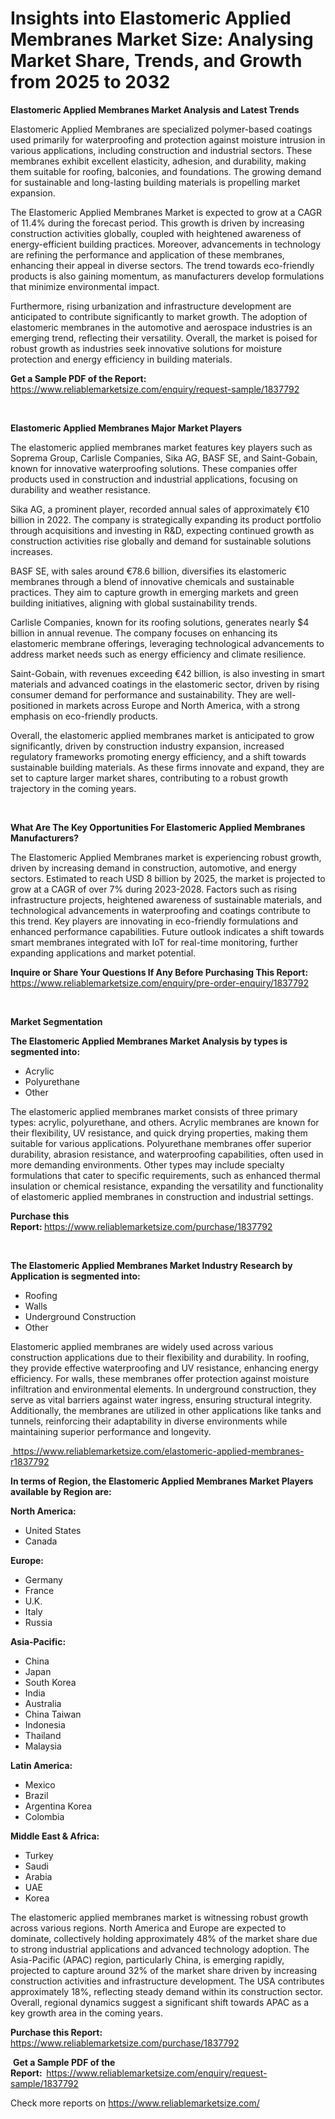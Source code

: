 <p><h1>Insights into Elastomeric Applied Membranes Market Size: Analysing Market Share, Trends, and Growth from 2025 to 2032</h1></p><p><strong>Elastomeric Applied Membranes Market Analysis and Latest Trends</strong></p>
<p><p>Elastomeric Applied Membranes are specialized polymer-based coatings used primarily for waterproofing and protection against moisture intrusion in various applications, including construction and industrial sectors. These membranes exhibit excellent elasticity, adhesion, and durability, making them suitable for roofing, balconies, and foundations. The growing demand for sustainable and long-lasting building materials is propelling market expansion.</p><p>The Elastomeric Applied Membranes Market is expected to grow at a CAGR of 11.4% during the forecast period. This growth is driven by increasing construction activities globally, coupled with heightened awareness of energy-efficient building practices. Moreover, advancements in technology are refining the performance and application of these membranes, enhancing their appeal in diverse sectors. The trend towards eco-friendly products is also gaining momentum, as manufacturers develop formulations that minimize environmental impact.</p><p>Furthermore, rising urbanization and infrastructure development are anticipated to contribute significantly to market growth. The adoption of elastomeric membranes in the automotive and aerospace industries is an emerging trend, reflecting their versatility. Overall, the market is poised for robust growth as industries seek innovative solutions for moisture protection and energy efficiency in building materials.</p></p>
<p><strong>Get a Sample PDF of the Report:&nbsp;</strong> <a href="https://www.reliablemarketsize.com/enquiry/request-sample/1837792?utm_campaign=2640&utm_medium=2&utm_source=Github&utm_content=ia&utm_term=03042025&utm_id=elastomeric-applied-membranes">https://www.reliablemarketsize.com/enquiry/request-sample/1837792</a></p>
<p>&nbsp;</p>
<p><strong>Elastomeric Applied Membranes Major Market Players</strong></p>
<p><p>The elastomeric applied membranes market features key players such as Soprema Group, Carlisle Companies, Sika AG, BASF SE, and Saint-Gobain, known for innovative waterproofing solutions. These companies offer products used in construction and industrial applications, focusing on durability and weather resistance.</p><p>Sika AG, a prominent player, recorded annual sales of approximately €10 billion in 2022. The company is strategically expanding its product portfolio through acquisitions and investing in R&D, expecting continued growth as construction activities rise globally and demand for sustainable solutions increases.</p><p>BASF SE, with sales around €78.6 billion, diversifies its elastomeric membranes through a blend of innovative chemicals and sustainable practices. They aim to capture growth in emerging markets and green building initiatives, aligning with global sustainability trends.</p><p>Carlisle Companies, known for its roofing solutions, generates nearly $4 billion in annual revenue. The company focuses on enhancing its elastomeric membrane offerings, leveraging technological advancements to address market needs such as energy efficiency and climate resilience.</p><p>Saint-Gobain, with revenues exceeding €42 billion, is also investing in smart materials and advanced coatings in the elastomeric sector, driven by rising consumer demand for performance and sustainability. They are well-positioned in markets across Europe and North America, with a strong emphasis on eco-friendly products.</p><p>Overall, the elastomeric applied membranes market is anticipated to grow significantly, driven by construction industry expansion, increased regulatory frameworks promoting energy efficiency, and a shift towards sustainable building materials. As these firms innovate and expand, they are set to capture larger market shares, contributing to a robust growth trajectory in the coming years.</p></p>
<p>&nbsp;</p>
<p><strong>What Are The Key Opportunities For Elastomeric Applied Membranes Manufacturers?</strong></p>
<p><p>The Elastomeric Applied Membranes market is experiencing robust growth, driven by increasing demand in construction, automotive, and energy sectors. Estimated to reach USD 8 billion by 2025, the market is projected to grow at a CAGR of over 7% during 2023-2028. Factors such as rising infrastructure projects, heightened awareness of sustainable materials, and technological advancements in waterproofing and coatings contribute to this trend. Key players are innovating in eco-friendly formulations and enhanced performance capabilities. Future outlook indicates a shift towards smart membranes integrated with IoT for real-time monitoring, further expanding applications and market potential.</p></p>
<p><strong>Inquire or Share Your Questions If Any Before Purchasing This Report:</strong> <a href="https://www.reliablemarketsize.com/enquiry/pre-order-enquiry/1837792?utm_campaign=2640&utm_medium=2&utm_source=Github&utm_content=ia&utm_term=03042025&utm_id=elastomeric-applied-membranes">https://www.reliablemarketsize.com/enquiry/pre-order-enquiry/1837792</a></p>
<p>&nbsp;</p>
<p><strong>Market Segmentation</strong></p>
<p><strong>The Elastomeric Applied Membranes Market Analysis by types is segmented into:</strong></p>
<p><ul><li>Acrylic</li><li>Polyurethane</li><li>Other</li></ul></p>
<p><p>The elastomeric applied membranes market consists of three primary types: acrylic, polyurethane, and others. Acrylic membranes are known for their flexibility, UV resistance, and quick drying properties, making them suitable for various applications. Polyurethane membranes offer superior durability, abrasion resistance, and waterproofing capabilities, often used in more demanding environments. Other types may include specialty formulations that cater to specific requirements, such as enhanced thermal insulation or chemical resistance, expanding the versatility and functionality of elastomeric applied membranes in construction and industrial settings.</p></p>
<p><strong>Purchase this Report:&nbsp;</strong><a href="https://www.reliablemarketsize.com/purchase/1837792?utm_campaign=2640&utm_medium=2&utm_source=Github&utm_content=ia&utm_term=03042025&utm_id=elastomeric-applied-membranes">https://www.reliablemarketsize.com/purchase/1837792</a></p>
<p>&nbsp;</p>
<p><strong>The Elastomeric Applied Membranes Market Industry Research by Application is segmented into:</strong></p>
<p><ul><li>Roofing</li><li>Walls</li><li>Underground Construction</li><li>Other</li></ul></p>
<p><p>Elastomeric applied membranes are widely used across various construction applications due to their flexibility and durability. In roofing, they provide effective waterproofing and UV resistance, enhancing energy efficiency. For walls, these membranes offer protection against moisture infiltration and environmental elements. In underground construction, they serve as vital barriers against water ingress, ensuring structural integrity. Additionally, the membranes are utilized in other applications like tanks and tunnels, reinforcing their adaptability in diverse environments while maintaining superior performance and longevity.</p></p>
<p><a href="https://www.reliablemarketsize.com/elastomeric-applied-membranes-r1837792?utm_campaign=2640&utm_medium=2&utm_source=Github&utm_content=ia&utm_term=03042025&utm_id=elastomeric-applied-membranes">&nbsp;https://www.reliablemarketsize.com/elastomeric-applied-membranes-r1837792</a></p>
<p><strong>In terms of Region, the Elastomeric Applied Membranes Market Players available by Region are:</strong></p>
<p>
    <p> <strong> North America: </strong>
        <ul>
            <li>United States</li>
            <li>Canada</li>
        </ul>
        </p> 
    <p> <strong> Europe: </strong>
        <ul>
            <li>Germany</li>
            <li>France</li>
            <li>U.K.</li>
            <li>Italy</li>
            <li>Russia</li>
        </ul>
        </p> 
    <p> <strong> Asia-Pacific: </strong>
        <ul>
            <li>China</li>
            <li>Japan</li>
            <li>South Korea</li>
            <li>India</li>
            <li>Australia</li>
            <li>China Taiwan</li>
            <li>Indonesia</li>
            <li>Thailand</li>
            <li>Malaysia</li>
        </ul>
        </p> 
    <p> <strong> Latin America: </strong>
        <ul>
            <li>Mexico</li>
            <li>Brazil</li>
            <li>Argentina Korea</li>
            <li>Colombia</li>
        </ul>
        </p> 
    <p> <strong> Middle East & Africa: </strong>
        <ul>
            <li>Turkey</li>
            <li>Saudi</li>
            <li>Arabia</li>
            <li>UAE</li>
            <li>Korea</li>
        </ul>
    </p>
    </p>
<p><p>The elastomeric applied membranes market is witnessing robust growth across various regions. North America and Europe are expected to dominate, collectively holding approximately 48% of the market share due to strong industrial applications and advanced technology adoption. The Asia-Pacific (APAC) region, particularly China, is emerging rapidly, projected to capture around 32% of the market share driven by increasing construction activities and infrastructure development. The USA contributes approximately 18%, reflecting steady demand within its construction sector. Overall, regional dynamics suggest a significant shift towards APAC as a key growth area in the coming years.</p></p>
<p><strong>Purchase this Report: </strong><a href="https://www.reliablemarketsize.com/purchase/1837792?utm_campaign=2640&utm_medium=2&utm_source=Github&utm_content=ia&utm_term=03042025&utm_id=elastomeric-applied-membranes">https://www.reliablemarketsize.com/purchase/1837792</a></p>
<p>&nbsp;<strong>Get a Sample PDF of the Report:&nbsp;&nbsp;</strong><a href="https://www.reliablemarketsize.com/enquiry/request-sample/1837792?utm_campaign=2640&utm_medium=2&utm_source=Github&utm_content=ia&utm_term=03042025&utm_id=elastomeric-applied-membranes">https://www.reliablemarketsize.com/enquiry/request-sample/1837792</a></p>
<p><strong></strong></p>
<p>Check more reports on <a href="https://www.reliablemarketsize.com/?utm_campaign=2640&utm_medium=2&utm_source=Github&utm_content=ia&utm_term=03042025&utm_id=elastomeric-applied-membranes">https://www.reliablemarketsize.com/</a></p>